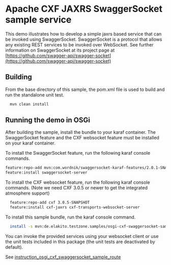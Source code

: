 Apache CXF JAXRS SwaggerSocket sample service
=================================================

This demo illustrates how to develop a simple jaxrs based
service that can be invoked using SwaggerSocket. SwaggerSocket is
a protocol that allows any existing REST services to be invoked
over WebSocket. See further information on SwaggerSocket at its
project page at
[https://github.com/swagger-api/swagger-socket](https://github.com/swagger-api/swagger-socket)

Building
--------
From the base directory of this sample, the pom.xml file
is used to build and run the standalone unit test.

```bash
  mvn clean install
```

Running the demo in OSGi
------------------------
After building the sample, install the bundle to your karaf
container. The SwaggerSocket feature and the CXF websocket feature must be installed on your
karaf container.

To install the SwaggerSocket feature, run the following karaf console commands.

```bash
feature:repo-add mvn:com.wordnik/swaggersocket-karaf-features/2.0.1-SNAPSHOT/xml/features
feature:install swaggersocket-server
```


To install the CXF websocket feature, run the following karaf console
commands. (Note we need CXF 3.0.5 or newer to get the integrated atmosphere support)

```bash
  feature:repo-add cxf 3.0.5-SNAPSHOT
  feature:install cxf-jaxrs cxf-transports-websocket-server
```

To install this sample bundle, run the karaf console command.

```bash
  install -s mvn:de.elakito.testzone.samples/osgi-cxf-swaggersocket-sample-jaxrs-service/0.0.3-SNAPSHOT
```

You can invoke the provided services using your websocket client or
use the unit tests included in this package (the unit tests are deactivated
by default). 


See
[instruction_osgi_cxf_swaggersocket_sample_route](https://github.com/elakito/testzone/blob/master/samples/instruction_osgi_cxf_swaggersocket_sample_route.txt)
